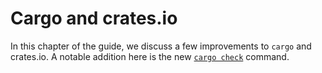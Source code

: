 # Cargo and crates.io

[check]: improved-error-messages.md

In this chapter of the guide, we discuss a few improvements to `cargo` and crates.io.
A notable addition here is the new [`cargo check`][check] command.